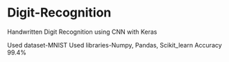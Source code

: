 # Digit-Recognition
Handwritten Digit Recognition using CNN with Keras

Used dataset-MNIST
Used libraries-Numpy, Pandas, Scikit_learn
Accuracy 99.4%
